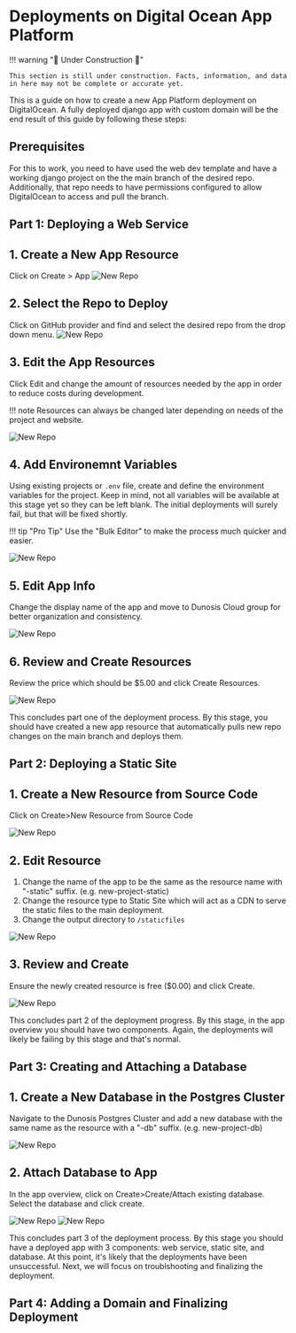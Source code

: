 # Deployments on Digital Ocean App Platform

!!! warning ":construction: Under Construction :construction:"

    This section is still under construction. Facts, information, and data in here may not be complete or accurate yet. 

This is a guide on how to create a new App Platform deployment on DigitalOcean. A fully deployed django app with custom domain will be the end result of this guide by following these steps: 

## Prerequisites

For this to work, you need to have used the web dev template and have a working django project on the the main branch of the desired repo. Additionally, that repo needs to have permissions configured to allow DigitalOcean to access and pull the branch. 

## Part 1: Deploying a Web Service
## 1. Create a New App Resource

Click on Create > App
![New Repo](./assets/deployment/deploy1.jpeg)

## 2. Select the Repo to Deploy

Click on GitHub provider and find and select the desired repo from the drop down menu.
![New Repo](./assets/deployment/deploy2.jpeg)

## 3. Edit the App Resources

Click Edit and change the amount of resources needed by the app in order to reduce costs during development.

!!! note
    Resources can always be changed later depending on needs of the project and website.

![New Repo](./assets/deployment/deploy3.jpeg)

## 4. Add Environemnt Variables

Using existing projects or `.env` file, create and define the environment variables for the project. Keep in mind, not all variables will be available at this stage yet so they can be left blank. The initial deployments will surely fail, but that will be fixed shortly. 

!!! tip "Pro Tip"
    Use the "Bulk Editor" to make the process much quicker and easier.

![New Repo](./assets/deployment/deploy4.jpeg)

## 5. Edit App Info

Change the display name of the app and move to Dunosis Cloud group for better organization and consistency.

![New Repo](./assets/deployment/deploy5.jpeg)


## 6. Review and Create Resources

Review the price which should be $5.00 and click Create Resources. 

![New Repo](./assets/deployment/deploy6.jpeg)

This concludes part one of the deployment process. By this stage, you should have created a new app resource that automatically pulls new repo changes on the main branch and deploys them. 


## Part 2: Deploying a Static Site
## 1. Create a New Resource from Source Code

Click on Create>New Resource from Source Code

![New Repo](./assets/deployment/deploy7.jpeg)


## 2. Edit Resource

1. Change the name of the app to be the same as the resource name with "-static" suffix. (e.g. new-project-static)
2. Change the resource type to Static Site which will act as a CDN to serve the static files to the main deployment.
3. Change the output directory to `/staticfiles`

![New Repo](./assets/deployment/deploy8.jpeg)


## 3. Review and Create

Ensure the newly created resource is free ($0.00) and click Create. 

![New Repo](./assets/deployment/deploy9.jpeg)

This concludes part 2 of the deployment progress. By this stage, in the app overview you should have two components. Again, the deployments will likely be failing by this stage and that's normal. 

## Part 3: Creating and Attaching a Database
## 1. Create a New Database in the Postgres Cluster

Navigate to the Dunosis Postgres Cluster and add a new database with the same name as the resource with a "-db" suffix. (e.g. new-project-db)

![New Repo](./assets/deployment/deploy10.jpeg)

## 2. Attach Database to App

In the app overview, click on Create>Create/Attach existing database. Select the database and click create. 

![New Repo](./assets/deployment/deploy11.jpeg)
![New Repo](./assets/deployment/deploy12.jpeg)

This concludes part 3 of the deployment process. By this stage you should have a deployed app with 3 components: web service, static site, and database. At this point, it's likely that the deployments have been unsuccessful. Next, we will focus on troublshooting and finalizing the deployment.

## Part 4: Adding a Domain and Finalizing Deployment





